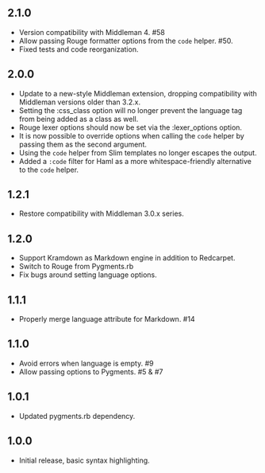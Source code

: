 2.1.0
-----

* Version compatibility with Middleman 4. #58
* Allow passing Rouge formatter options from the `code` helper. #50.
* Fixed tests and code reorganization.

2.0.0
-----

* Update to a new-style Middleman extension, dropping compatibility with Middleman versions older than 3.2.x.
* Setting the :css_class option will no longer prevent the language tag from being added as a class as well.
* Rouge lexer options should now be set via the :lexer_options option.
* It is now possible to override options when calling the `code` helper by passing them as the second argument.
* Using the `code` helper from Slim templates no longer escapes the output.
* Added a `:code` filter for Haml as a more whitespace-friendly alternative to the `code` helper.

1.2.1
-----

* Restore compatibility with Middleman 3.0.x series.

1.2.0
-----

* Support Kramdown as Markdown engine in addition to Redcarpet.
* Switch to Rouge from Pygments.rb
* Fix bugs around setting language options.

1.1.1
-----

* Properly merge language attribute for Markdown. #14

1.1.0
-----

* Avoid errors when language is empty. #9
* Allow passing options to Pygments. #5 & #7

1.0.1
-----

* Updated pygments.rb dependency.

1.0.0
-----

* Initial release, basic syntax highlighting.
